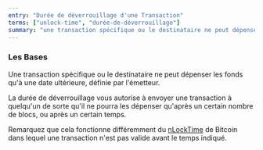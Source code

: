 ```yaml
---
entry: "Durée de déverrouillage d'une Transaction"
terms: ["unlock-time", "durée-de-déverrouillage"]
summary: "une transaction spécifique ou le destinataire ne peut dépenser les fonds qu'à une date ultérieure, définie par l'émetteur"
---
```


### Les Bases

Une transaction spécifique ou le destinataire ne peut dépenser les fonds qu'à une date ultérieure, définie par l'émetteur.

La durée de déverrouillage vous autorise à envoyer une transaction à quelqu'un de sorte qu'il ne pourra les dépenser qu'après un certain nombre de blocs, ou après un certain temps.

Remarquez que cela fonctionne différemment du [nLockTime](https://en.bitcoin.it/wiki/NLockTime) de Bitcoin dans lequel une transaction n'est pas valide avant le temps indiqué.
